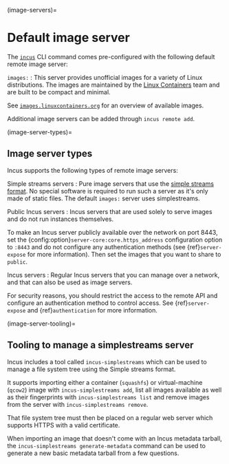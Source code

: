 (image-servers)=
# Default image server

The [`incus`](incus.md) CLI command comes pre-configured with the following default remote image server:

`images:`
: This server provides unofficial images for a variety of Linux distributions.
  The images are maintained by the [Linux Containers](https://linuxcontainers.org/) team and are built to be compact and minimal.

  See [`images.linuxcontainers.org`](https://images.linuxcontainers.org) for an overview of available images.

Additional image servers can be added through `incus remote add`.

(image-server-types)=
## Image server types

Incus supports the following types of remote image servers:

Simple streams servers
: Pure image servers that use the [simple streams format](https://git.launchpad.net/simplestreams/tree/).
  No special software is required to run such a server as it's only made of static files.
  The default `images:` server uses simplestreams.

Public Incus servers
: Incus servers that are used solely to serve images and do not run instances themselves.

  To make an Incus server publicly available over the network on port 8443, set the {config:option}`server-core:core.https_address` configuration option to `:8443` and do not configure any authentication methods (see {ref}`server-expose` for more information).
  Then set the images that you want to share to `public`.

Incus servers
: Regular Incus servers that you can manage over a network, and that can also be used as image servers.

  For security reasons, you should restrict the access to the remote API and configure an authentication method to control access.
  See {ref}`server-expose` and {ref}`authentication` for more information.

(image-server-tooling)=
## Tooling to manage a simplestreams server
Incus includes a tool called `incus-simplestreams` which can be used to manage a file system tree using the Simple streams format.

It supports importing either a container (`squashfs`) or virtual-machine (`qcow2`) image
with `incus-simplestreams add`, list all images available as well as their fingerprints
with `incus-simplestreams list` and remove images from the server with `incus-simplestreams remove`.

That file system tree must then be placed on a regular web server which supports HTTPS with a valid certificate.

When importing an image that doesn't come with an Incus metadata tarball, the `incus-simplestreams generate-metadata` command
can be used to generate a new basic metadata tarball from a few questions.
